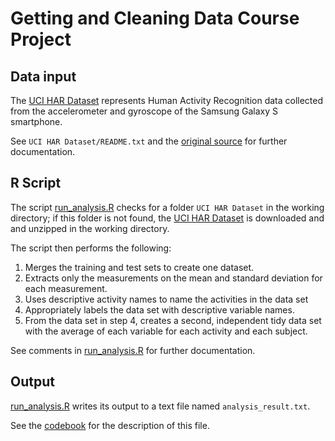 # Getting and Cleaning Data Course Project

## Data input

The [UCI HAR Dataset] represents Human Activity Recognition data collected from the accelerometer and gyroscope of the Samsung Galaxy S smartphone. 

See `UCI HAR Dataset/README.txt` and the [original source](http://archive.ics.uci.edu/ml/datasets/Human+Activity+Recognition+Using+Smartphones) for further documentation.

## R Script

The script [run_analysis.R](run_analysis.R) checks for a folder `UCI HAR Dataset` in the working directory; if this folder is not found, the [UCI HAR Dataset] is downloaded and and unzipped in the working directory.

The script then performs the following:

1. Merges the training and test sets to create one dataset.
2. Extracts only the measurements on the mean and standard deviation for each measurement.
3. Uses descriptive activity names to name the activities in the data set
4. Appropriately labels the data set with descriptive variable names.
5. From the data set in step 4, creates a second, independent tidy data set with the average of each variable for each activity and each subject.

See comments in [run_analysis.R](run_analysis.R) for further documentation.

## Output

[run_analysis.R](run_analysis.R) writes its output to a text file named `analysis_result.txt`.

See the [codebook](codebook.md) for the description of this file.

[UCI HAR Dataset]: https://d396qusza40orc.cloudfront.net/getdata%2Fprojectfiles%2FUCI%20HAR%20Dataset.zip